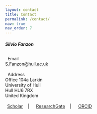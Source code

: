 ```yaml
---
layout: contact
title: Contact
permalink: /contact/
nav: true
nav_order: 7
---
```


<div class="container">
    <h5 style="margin-bottom: 1.8rem;"><b>Silvio Fanzon</b></h5>
      <i class="fas fa-envelope" style="font-size: 1.1em;"></i> &nbsp;
      Email
      <br>
      <a href = "mailto: S.Fanzon@hull.ac.uk">S.Fanzon@hull.ac.uk</a>
      <br style="line-height: 1.2rem;"/>
      &nbsp;
      <br>  
      <i class="fas fa-map-marker-alt" style="font-size: 1.1em;"></i> &nbsp;
      Address
      <br>
      Office 104a Larkin
      <br>
      University of Hull
      <br>
      Hull HU6 7RX
      <br>
      United Kingdom
      <br style="line-height: 1.2rem;"/>
      &nbsp;
      <br>
      <i class="ai ai-google-scholar" style="font-size: 1.2em;"></i> &thinsp; 
      <a href="https://scholar.google.com/citations?user={{ site.scholar_userid }}">Scholar</a> 
      &nbsp;&nbsp; <span >&#124;</span> &nbsp;&nbsp;
      <i class="ai ai-researchgate" style="font-size: 1.2em;"></i> &thinsp;
      <a href="https://www.researchgate.net/profile/{{site.research_gate_profile}}/">ResearchGate</a>
      &nbsp;&nbsp; <span >&#124;</span> &nbsp;&nbsp;
      <i class="ai ai-orcid" style="font-size: 1.2em;"></i> &thinsp; 
      <a href="https://orcid.org/{{ site.orcid_id }}">ORCID</a>
</div>  